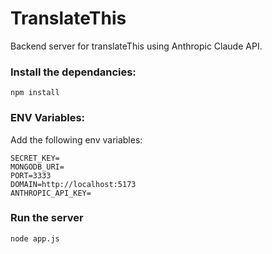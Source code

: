 # TranslateThis 

Backend server for translateThis using Anthropic Claude API.

### Install the dependancies:
```
npm install
```

### ENV Variables:

Add the following env variables: 
```
SECRET_KEY=
MONGODB_URI=
PORT=3333
DOMAIN=http://localhost:5173
ANTHROPIC_API_KEY=
```

### Run the server
```
node app.js
```
